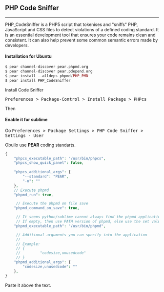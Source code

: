 
## PHP Code Sniffer

-----

PHP_CodeSniffer is a PHP5 script that tokenises and "sniffs" PHP, JavaScript and CSS files to detect violations of a defined coding standard. It is an essential development tool that ensures your code remains clean and consistent. It can also help prevent some common semantic errors made by developers.

#### Installation for Ubuntu


```php
$ pear channel-discover pear.phpmd.org
$ pear channel-discover pear.pdepend.org
$ pear install --alldeps phpmd/PHP_PMD
$ pear install PHP_CodeSniffer

```

Install Code Sniffer

<kbd>Preferences > Package-Control > Install Package > PHPcs</kbd>

Then

#### Enable it for sublime


Go <kbd>Preferences > Package Settings > PHP Code Sniffer > Settings - User</kbd>

Obullo use <b>PEAR</b> coding standarts.

```php
{
    "phpcs_executable_path": "/usr/bin/phpcs",
    "phpcs_show_quick_panel": false,
 
    "phpcs_additional_args": {
        "--standard": "PEAR",
        "-n": ""
    },
    // Execute phpmd
    "phpmd_run": true,

     // Execute the phpmd on file save
    "phpmd_command_on_save": true,

     // It seems python/sublime cannot always find the phpmd application
     // If empty, then use PATH version of phpmd, else use the set value
    "phpmd_executable_path": "/usr/bin/phpmd",

     // Additional arguments you can specify into the application
     //
     // Example:
     // {
     //         "codesize,unusedcode"
     // }
    "phpmd_additional_args": {
        "codesize,unusedcode": ""
    },
}
```

Paste it above the text.